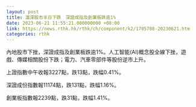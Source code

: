 ```yaml
---
layout: post
title: 滬深股市半日下跌　深證成指及創業板跌逾1%
date: 2023-06-21 11:55:21.000000000 +08:00
link: https://news.rthk.hk/rthk/ch/component/k2/1705708-20230621.htm
categories: rthk
---
```


內地股市下挫，深證成指及創業板跌逾1%。人工智能(AI)概念股全線下挫，遊戲、傳媒相關股份下跌；電力、汽車零部件等股份逆市上升。

上證指數中午收報3227點，跌13點，跌幅0.41%。

深證成份指數報11174點，跌131點，跌幅1.16%。

創業板指數報2239點，跌31點，跌幅1.41%。
